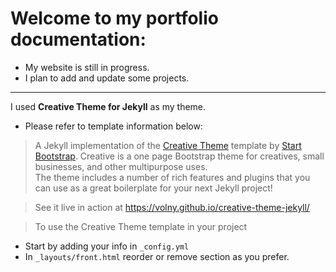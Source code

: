 # Welcome to my portfolio documentation:
- My website is still in progress.
- I plan to add and update some projects.
***

I used **Creative Theme for Jekyll** as my theme. 
- Please refer to template information below:
> A Jekyll implementation of the [Creative Theme](http://startbootstrap.com/template-overviews/creative/) template by [Start Bootstrap](http://startbootstrap.com).
Creative is a one page Bootstrap theme for creatives, small businesses, and other multipurpose uses.\
The theme includes a number of rich features and plugins that you can use as a great boilerplate for your next Jekyll project! 

> See it live in action at <https://volny.github.io/creative-theme-jekyll/>

> To use the Creative Theme template in your project
* Start by adding your info in `_config.yml`
*  In `_layouts/front.html` reorder or remove section as you prefer.

